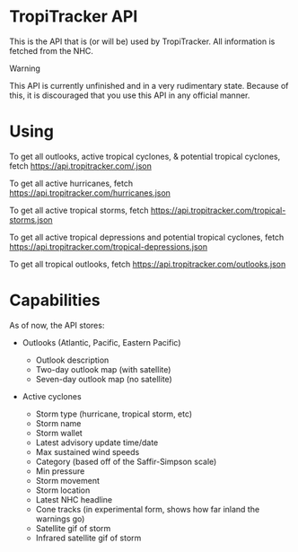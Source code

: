 # TropiTracker API
This is the API that is (or will be) used by TropiTracker. All information is fetched from the NHC.

> [!WARNING]
> This API is currently unfinished and in a very rudimentary state. Because of this, it is discouraged that you use this API in any official manner.

# Using
To get all outlooks, active tropical cyclones, & potential tropical cyclones, fetch https://api.tropitracker.com/.json

To get all active hurricanes, fetch https://api.tropitracker.com/hurricanes.json

To get all active tropical storms, fetch https://api.tropitracker.com/tropical-storms.json

To get all active tropical depressions and potential tropical cyclones, fetch https://api.tropitracker.com/tropical-depressions.json

To get all tropical outlooks, fetch https://api.tropitracker.com/outlooks.json

# Capabilities
As of now, the API stores:

- Outlooks (Atlantic, Pacific, Eastern Pacific)

    - Outlook description
    - Two-day outlook map (with satellite)
    - Seven-day outlook map (no satellite)

- Active cyclones

    - Storm type (hurricane, tropical storm, etc)
    - Storm name
    - Storm wallet
    - Latest advisory update time/date
    - Max sustained wind speeds
    - Category (based off of the Saffir-Simpson scale)
    - Min pressure
    - Storm movement
    - Storm location
    - Latest NHC headline
    - Cone tracks (in experimental form, shows how far inland the warnings go)
    - Satellite gif of storm
    - Infrared satellite gif of storm
